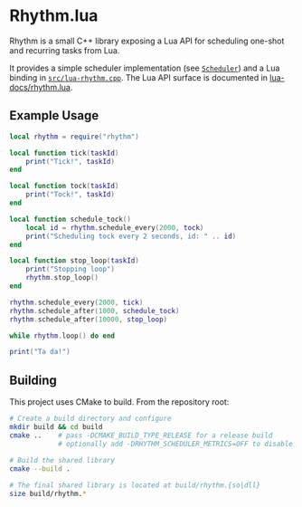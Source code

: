 # Rhythm.lua

Rhythm is a small C++ library exposing a Lua API for scheduling one-shot and
recurring tasks from Lua.

It provides a simple scheduler implementation (see
[`Scheduler`](src/scheduler.hpp)) and a Lua binding in
[`src/lua-rhythm.cpp`](src/lua-rhythm.cpp).
The Lua API surface is documented in [lua-docs/rhythm.lua](lua-docs/rhythm.lua).

## Example Usage
```lua
local rhythm = require("rhythm")

local function tick(taskId)
	print("Tick!", taskId)
end

local function tock(taskId)
	print("Tock!", taskId)
end

local function schedule_tock()
	local id = rhythm.schedule_every(2000, tock)
	print("Scheduling tock every 2 seconds, id: " .. id)
end

local function stop_loop(taskId)
	print("Stopping loop")
	rhythm.stop_loop()
end

rhythm.schedule_every(2000, tick)
rhythm.schedule_after(1000, schedule_tock)
rhythm.schedule_after(10000, stop_loop)

while rhythm.loop() do end

print("Ta da!")
```

## Building
This project uses CMake to build. From the repository root:

```sh
# Create a build directory and configure
mkdir build && cd build
cmake ..	# pass -DCMAKE_BUILD_TYPE_RELEASE for a release build
            # optionally add -DRHYTHM_SCHEDULER_METRICS=OFF to disable metrics
		
# Build the shared library
cmake --build .

# The final shared library is located at build/rhythm.{so|dll}
size build/rhythm.*
```

